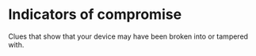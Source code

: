 [Title]: # (Indicadores de compromiso)
[Order]: # (55)

# Indicators of compromise

Clues that show that your device may have been broken into or tampered with.